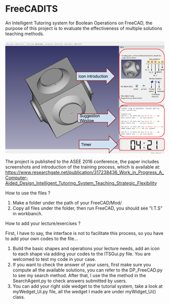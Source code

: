 # FreeCADITS
An Intelligent Tutoring system for Boolean Operations on FreeCAD, the purpose of this project is to evaluate the effectiveness of multiple solutions teaching methods. 

![screenshot](https://raw.githubusercontent.com/12HuYang/FreeCADITS/master/Training_intro.png)

The project is published to the ASEE 2016 conference, the paper includes screenshots and introduction of the training process, which is available at: https://www.researchgate.net/publication/317238436_Work_in_Progress_A_Computer-Aided_Design_Intelligent_Tutoring_System_Teaching_Strategic_Flexibility


How to use the files ? 

1) Make a folder under the path of your FreeCAD/Mod/
2) Copy all files under the folder, then run FreeCAD, you should see "I.T.S" in workbanch.

How to add your lecture/exercises ?

First, I have to say, the interface is not to facilitate this process, so you have to add your own codes to the file...
1) Build the basic shapes and operations your lecture needs, add an icon to each shape via adding your codes to the ITSGui.py file. You are welcomed to test my code in your case.
2) If you want to check the answer of your users, first make sure you compute all the available solutions, you can refer to the DP_FreeCAD.py to see my search method. After that, I use the the method in the SearchAgent.py to check answers submitted by users.
3) You can add your right side wedget to the tutorial system, take a look at myWedget_Ui.py file, all the wedget I made are under myWidget_Ui() class. 
